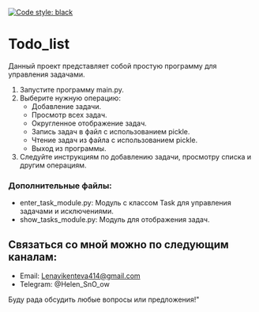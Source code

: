 [![Code style: black](https://img.shields.io/badge/code%20style-black-000000.svg)](https://github.com/psf/black)

# Todo_list

Данный проект представляет собой простую программу для управления задачами. 

1. Запустите программу main.py.
2. Выберите нужную операцию:
    - Добавление задачи.
    - Просмотр всех задач.
    - Округленное отображение задач.
    - Запись задач в файл с использованием pickle.
    - Чтение задач из файла с использованием pickle.
    - Выход из программы.
3. Следуйте инструкциям по добавлению задачи, просмотру списка и другим операциям.

### Дополнительные файлы:

- enter_task_module.py: Модуль с классом Task для управления задачами и исключениями.
- show_tasks_module.py: Модуль для отображения задач.

## Связаться со мной можно по следующим каналам:

- Email: Lenavikenteva414@gmail.com
- Telegram: @Helen_SnO_ow


Буду рада обсудить любые вопросы или предложения!"



